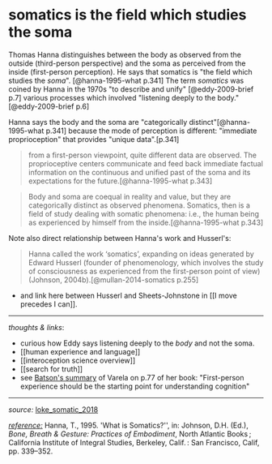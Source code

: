 # somatics is the field which studies the soma

Thomas Hanna distinguishes between the body as observed from the outside (third-person perspective) and the soma as perceived from the inside (first-person perception). He says that somatics is "the field which studies the _soma_". [@hanna-1995-what p.341] The term _somatics_ was coined by Hanna in the 1970s "to describe and unify" [@eddy-2009-brief p.7] various processes which involved "listening deeply to the body."[@eddy-2009-brief p.6]

Hanna says the body and the soma are "categorically distinct"[@hanna-1995-what p.341] because the mode of perception is different: "immediate proprioception" that provides "unique data".[p.341]

> from a first-person viewpoint, quite different data are observed. The proprioceptive centers communicate and feed back immediate factual information on the continuous and unified past of the soma and its expectations for the future.[@hanna-1995-what p.343] 

> Body and soma are coequal in reality and value, but they are categorically distinct as observed phenomena. Somatics, then is a field of study dealing with somatic phenomena: i.e., the human being as experienced by himself from the inside.[@hanna-1995-what p.343]

Note also direct relationship between Hanna's work and Husserl's:
 > Hanna called the work ‘somatics’, expanding on ideas generated by Edward Husserl (founder of phenomenology, which involves the study of consciousness as experienced from the first-person point of view) (Johnson, 2004b).[@mullan-2014-somatics p.255]

- and link here between Husserl and Sheets-Johnstone in [[I move precedes I can]]. 

--- 

_thoughts & links_: 

- curious how Eddy says listening deeply to the _body_ and not the soma.
- [[human experience and language]]
- [[interoception science overview]]
- [[search for truth]]
- see [Batson's summary](zotero://select/items/1_39B8594Q) of Varela on p.77 of her book: "First-person experience should be the starting point for understanding cognition" 


---

_source:_ [loke_somatic_2018](zotero://select/items/1_6IERMMFC)

_[reference:](x-devonthink-item://EEBD3C8E-3DF4-4F83-A753-338602E541F6)_ Hanna, T., 1995. 'What is Somatics?'', in: Johnson, D.H. (Ed.), _Bone, Breath & Gesture: Practices of Embodiment_, North Atlantic Books ; California Institute of Integral Studies, Berkeley, Calif. : San Francisco, Calif, pp. 339–352.


